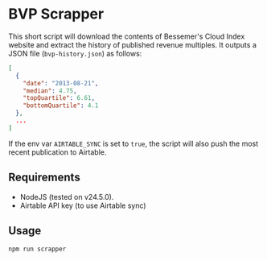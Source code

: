 # BVP Scrapper

This short script will download the contents of Bessemer's Cloud Index website and extract the history of published revenue multiples. It outputs a JSON file (`bvp-history.json`) as follows:

```json
[
  {
    "date": "2013-08-21",
    "median": 4.75,
    "topQuartile": 6.61,
    "bottomQuartile": 4.1
  },
  ...
]
```

If the env var `AIRTABLE_SYNC` is set to `true`, the script will also push the most recent publication to Airtable.

## Requirements

- NodeJS (tested on v24.5.0).
- Airtable API key (to use Airtable sync)

## Usage

```sh
npm run scrapper
```
